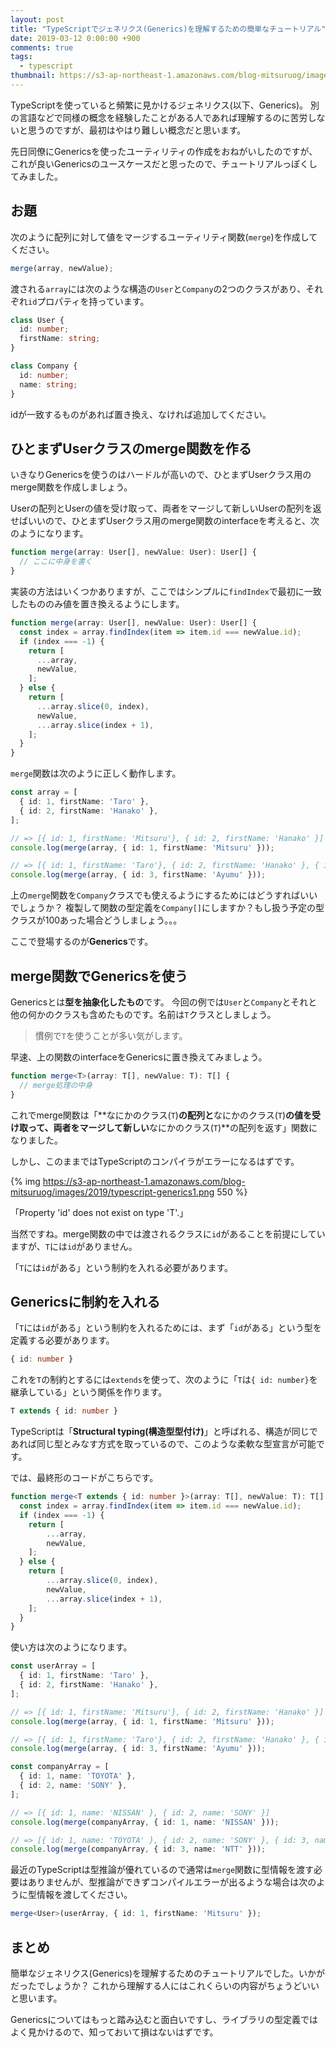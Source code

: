 ```yaml
---
layout: post
title: "TypeScriptでジェネリクス(Generics)を理解するための簡単なチュートリアル"
date: 2019-03-12 0:00:00 +900
comments: true
tags:
  - typescript
thumbnail: https://s3-ap-northeast-1.amazonaws.com/blog-mitsuruog/images/2019/typescript-generics-logo.jpg
---
```


TypeScriptを使っていると頻繁に見かけるジェネリクス(以下、Generics)。
別の言語などで同様の概念を経験したことがある人であれば理解するのに苦労しないと思うのですが、最初はやはり難しい概念だと思います。

先日同僚にGenericsを使ったユーティリティの作成をおねがいしたのですが、これが良いGenericsのユースケースだと思ったので、チュートリアルっぽくしてみました。

## お題
次のように配列に対して値をマージするユーティリティ関数(`merge`)を作成してください。

```ts
merge(array, newValue);
```

渡される`array`には次のような構造の`User`と`Company`の2つのクラスがあり、それぞれ`id`プロパティを持っています。

```ts
class User {
  id: number;
  firstName: string;
}

class Company {
  id: number;
  name: string;
}
```

idが一致するものがあれば置き換え、なければ追加してください。

## ひとまずUserクラスのmerge関数を作る

いきなりGenericsを使うのはハードルが高いので、ひとまずUserクラス用のmerge関数を作成しましょう。

Userの配列とUserの値を受け取って、両者をマージして新しいUserの配列を返せばいいので、ひとまずUserクラス用のmerge関数のinterfaceを考えると、次のようになります。

```ts
function merge(array: User[], newValue: User): User[] {
  // ここに中身を書く
}
```

実装の方法はいくつかありますが、ここではシンプルに`findIndex`で最初に一致したもののみ値を置き換えるようにします。

```ts
function merge(array: User[], newValue: User): User[] {
  const index = array.findIndex(item => item.id === newValue.id);
  if (index === -1) {
    return [
      ...array,
      newValue,
    ];
  } else {
    return [
      ...array.slice(0, index),
      newValue,
      ...array.slice(index + 1),
    ];
  }
}
```

`merge`関数は次のように正しく動作します。

```ts
const array = [
  { id: 1, firstName: 'Taro' },
  { id: 2, firstName: 'Hanako' },
];

// => [{ id: 1, firstName: 'Mitsuru'}, { id: 2, firstName: 'Hanako' }]
console.log(merge(array, { id: 1, firstName: 'Mitsuru' }));

// => [{ id: 1, firstName: 'Taro'}, { id: 2, firstName: 'Hanako' }, { id: 3, firstName: 'Ayumu' }]
console.log(merge(array, { id: 3, firstName: 'Ayumu' }));
```

上の`merge`関数を`Company`クラスでも使えるようにするためにはどうすればいいでしょうか？
複製して関数の型定義を`Company[]`にしますか？もし扱う予定の型クラスが100あった場合どうしましょう。。。

ここで登場するのが**Generics**です。

## merge関数でGenericsを使う

Genericsとは**型を抽象化したもの**です。
今回の例では`User`と`Company`とそれと他の何かのクラスも含めたものです。名前は`T`クラスとしましょう。

> 慣例で`T`を使うことが多い気がします。

早速、上の関数のinterfaceをGenericsに置き換えてみましょう。

```ts
function merge<T>(array: T[], newValue: T): T[] {
  // merge処理の中身
}
```

これでmerge関数は「**なにかのクラス(`T`)**の配列と**なにかのクラス(`T`)**の値を受け取って、両者をマージして新しい**なにかのクラス(`T`)**の配列を返す」関数になりました。

しかし、このままではTypeScriptのコンパイラがエラーになるはずです。

{% img https://s3-ap-northeast-1.amazonaws.com/blog-mitsuruog/images/2019/typescript-generics1.png 550 %}

「Property 'id' does not exist on type 'T'.」

当然ですね。merge関数の中では渡されるクラスに`id`があることを前提にしていますが、`T`には`id`がありません。

「`T`には`id`がある」という制約を入れる必要があります。

## Genericsに制約を入れる

「`T`には`id`がある」という制約を入れるためには、まず「`id`がある」という型を定義する必要があります。

```ts
{ id: number }
```

これを`T`の制約とするには`extends`を使って、次のように「`T`は`{ id: number}`を継承している」という関係を作ります。

```ts
T extends { id: number }
```

TypeScriptは「**Structural typing(構造型型付け)**」と呼ばれる、構造が同じであれば同じ型とみなす方式を取っているので、このような柔軟な型宣言が可能です。

 では、最終形のコードがこちらです。

```ts
function merge<T extends { id: number }>(array: T[], newValue: T): T[] {
  const index = array.findIndex(item => item.id === newValue.id);
  if (index === -1) {
    return [
        ...array,
        newValue,
    ];
  } else {
    return [
        ...array.slice(0, index),
        newValue,
        ...array.slice(index + 1),
    ];
  }
}
```

使い方は次のようになります。

```ts
const userArray = [
  { id: 1, firstName: 'Taro' },
  { id: 2, firstName: 'Hanako' },
];

// => [{ id: 1, firstName: 'Mitsuru'}, { id: 2, firstName: 'Hanako' }]
console.log(merge(array, { id: 1, firstName: 'Mitsuru' }));

// => [{ id: 1, firstName: 'Taro'}, { id: 2, firstName: 'Hanako' }, { id: 3, firstName: 'Ayumu' }]
console.log(merge(array, { id: 3, firstName: 'Ayumu' }));

const companyArray = [
  { id: 1, name: 'TOYOTA' },
  { id: 2, name: 'SONY' },
];

// => [{ id: 1, name: 'NISSAN' }, { id: 2, name: 'SONY' }]
console.log(merge(companyArray, { id: 1, name: 'NISSAN' }));

// => [{ id: 1, name: 'TOYOTA' }, { id: 2, name: 'SONY' }, { id: 3, name: 'NTT' }]
console.log(merge(companyArray, { id: 3, name: 'NTT' }));
```

最近のTypeScriptは型推論が優れているので通常は`merge`関数に型情報を渡す必要はありませんが、型推論ができずコンパイルエラーが出るような場合は次のように型情報を渡してください。

```ts
merge<User>(userArray, { id: 1, firstName: 'Mitsuru' });
```

## まとめ

簡単なジェネリクス(Generics)を理解するためのチュートリアルでした。いかがだったでしょうか？
これから理解する人にはこれくらいの内容がちょうどいいと思います。

Genericsについてはもっと踏み込むと面白いですし、ライブラリの型定義ではよく見かけるので、知っておいて損はないはずです。
